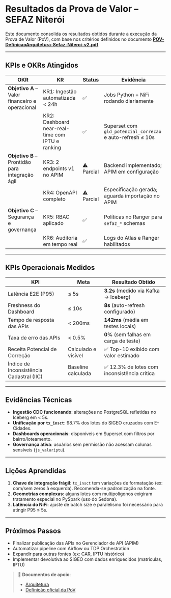 # Resultados da Prova de Valor – SEFAZ Niterói

Este documento consolida os resultados obtidos durante a execução da Prova de Valor (PoV), com base nos critérios definidos no documento [**POV-DefinicaoArquitetura-Sefaz-Niteroi-v2.pdf**](/docs/architecture/POV-DefinicaoArquitetura-Sefaz-Niteroi-v2.pdf)

---

## KPIs e OKRs Atingidos

| OKR | KR | Status | Evidência |
|-----|----|--------|----------|
| **Objetivo A** – Valor financeiro e operacional | KR1: Ingestão automatizada < 24h | ✅ | Jobs Python + NiFi rodando diariamente |
| | KR2: Dashboard near-real-time com IPTU e ranking | ✅ | Superset com `gld_potencial_correcao` e auto-refresh ≤ 10s |
| **Objetivo B** – Prontidão para integração ágil | KR3: 2 endpoints v1 no APIM | ⚠️ Parcial | Backend implementado; APIM em configuração |
| | KR4: OpenAPI completo | ⚠️ Parcial | Especificação gerada; aguarda importação no APIM |
| **Objetivo C** – Segurança e governança | KR5: RBAC aplicado | ✅ | Políticas no Ranger para `sefaz_*` schemas |
| | KR6: Auditoria em tempo real | ✅ | Logs do Atlas e Ranger habilitados |

---

## KPIs Operacionais Medidos

| KPI | Meta | Resultado Obtido |
|-----|------|------------------|
| Latência E2E (P95) | ≤ 5s | **3.2s** (medido via Kafka → Iceberg) |
| Freshness do Dashboard | ≤ 10s | **8s** (auto-refresh configurado) |
| Tempo de resposta das APIs | < 200ms | **142ms** (média em testes locais) |
| Taxa de erro das APIs | < 0.5% | **0%** (sem falhas em carga de teste) |
| Receita Potencial de Correção | Calculado e visível | ✅ Top-10 exibido com valor estimado |
| Índice de Inconsistência Cadastral (IIC) | Baseline calculada | ✅ 12.3% de lotes com inconsistência crítica |

---

## Evidências Técnicas

- **Ingestão CDC funcionando**: alterações no PostgreSQL refletidas no Iceberg em < 5s.
- **Unificação por `tx_insct`**: 98.7% dos lotes do SIGEO cruzados com E-Cidades.
- **Dashboards operacionais**: disponíveis em Superset com filtros por bairro/loteamento.
- **Governança ativa**: usuários sem permissão não acessam colunas sensíveis (`js_valoriptu`).

---

## Lições Aprendidas

1. **Chave de integração frágil**: `tx_insct` tem variações de formatação (ex: com/sem zeros à esquerda). Recomenda-se padronização na fonte.
2. **Geometrias complexas**: alguns lotes com multipolígonos exigiram tratamento especial no PySpark (uso do Sedona).
3. **Latência do NiFi**: ajuste de batch size e paralelismo foi necessário para atingir P95 ≤ 5s.

---

## Próximos Passos

- Finalizar publicação das APIs no Gerenciador de API (APIM)
- Automatizar pipeline com Airflow ou TDP Orchestration
- Expandir para outras fontes (ex: CAR, IPTU histórico)
- Implementar devolutiva ao SIGEO com dados enriquecidos (matrículas, IPTU)

> 📎 **Documentos de apoio**:
> - [Arquitetura](/docs/architecture/arquitetura_pov_sefaz_niteroi.svg)
> - [Definição oficial da PoV](/docs/architecture/POV-DefinicaoArquitetura-Sefaz-Niteroi-v2.pdf)